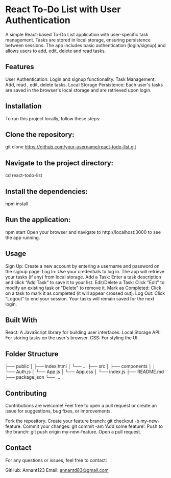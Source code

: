 # React To-Do List with User Authentication
A simple React-based To-Do List application with user-specific task management. Tasks are stored in local storage, ensuring persistence between sessions. The app includes basic authentication (login/signup) and allows users to add, edit, delete and read tasks.

## Features
User Authentication: Login and signup functionality.
Task Management: Add, read , edit, delete tasks.
Local Storage Persistence: Each user's tasks are saved in the browser's local storage and are retrieved upon login.


## Installation
To run this project locally, follow these steps:

## Clone the repository:
git clone https://github.com/your-username/react-todo-list.git

## Navigate to the project directory:
cd react-todo-list

## Install the dependencies:
npm install

## Run the application:
npm start
Open your browser and navigate to http://localhost:3000 to see the app running.

## Usage
Sign Up: Create a new account by entering a username and password on the signup page.
Log In: Use your credentials to log in. The app will retrieve your tasks (if any) from local storage.
Add a Task: Enter a task description and click “Add Task” to save it to your list.
Edit/Delete a Task: Click "Edit" to modify an existing task or "Delete" to remove it.
Mark as Completed: Click on a task to mark it as completed (it will appear crossed out).
Log Out: Click “Logout” to end your session. Your tasks will remain saved for the next login.

## Built With
React: A JavaScript library for building user interfaces.
Local Storage API: For storing tasks on the user's browser.
CSS: For styling the UI.

## Folder Structure
├── public
│   ├── index.html
│   └── ...
├── src
│   ├── components
│   │   └── Auth.js
│   └── App.js
│   └── App.css
│   └── index.js
├── README.md
├── package.json
└── ...


## Contributing
Contributions are welcome! Feel free to open a pull request or create an issue for suggestions, bug fixes, or improvements.

Fork the repository.
Create your feature branch: git checkout -b my-new-feature.
Commit your changes: git commit -am 'Add some feature'.
Push to the branch: git push origin my-new-feature.
Open a pull request.


## Contact
For any questions or issues, feel free to contact:

GitHub: Annant123
Email: annantd83@gmail.com
